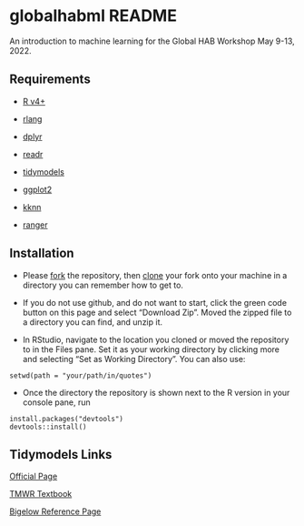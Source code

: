 globalhabml README
================

An introduction to machine learning for the Global HAB Workshop May
9-13, 2022.

## Requirements

-   [R v4+](https://www.r-project.org/)

-   [rlang](https://CRAN.R-project.org/package=rlang)

-   [dplyr](https://CRAN.R-project.org/package=dplyr)

-   [readr](https://CRAN.R-project.org/package=readr)

-   [tidymodels](https://CRAN.R-project.org/package=tidymodels)

-   [ggplot2](https://CRAN.R-project.org/package=ggplot2)

-   [kknn](https://CRAN.R-project.org/package=kknn)

-   [ranger](https://CRAN.R-project.org/package=ranger)

## Installation

-   Please
    [fork](https://docs.github.com/en/get-started/quickstart/fork-a-repo)
    the repository, then
    [clone](https://docs.github.com/en/repositories/creating-and-managing-repositories/cloning-a-repository)
    your fork onto your machine in a directory you can remember how to
    get to.

-   If you do not use github, and do not want to start, click the green
    code button on this page and select “Download Zip”. Moved the zipped
    file to a directory you can find, and unzip it.

-   In RStudio, navigate to the location you cloned or moved the
    repository to in the Files pane. Set it as your working directory by
    clicking more and selecting “Set as Working Directory”. You can also
    use:

<!-- -->

    setwd(path = "your/path/in/quotes")

-   Once the directory the repository is shown next to the R version in
    your console pane, run

<!-- -->

    install.packages("devtools")
    devtools::install()

## Tidymodels Links

[Official Page](https://www.tidymodels.org/)

[TMWR Textbook](https://www.tmwr.org/)

[Bigelow Reference Page](https://oj713.github.io/tidymodels/index.html)
